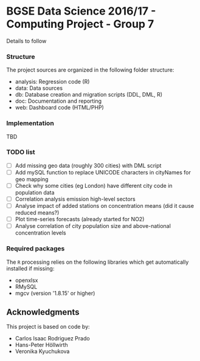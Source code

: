 # BGSE Data Science 2016/17 - Computing Project - Group 7

Details to follow

### Structure
The project sources are organized in the following folder structure:
- analysis: Regression code (R) 
- data: Data sources
- db: Database creation and migration scripts (DDL, DML, R)
- doc: Documentation and reporting
- web: Dashboard code (HTML/PHP)  

### Implementation
TBD

### TODO list
- [ ] Add missing geo data (roughly 300 cities) with DML script
- [ ] Add mySQL function to replace UNICODE characters in cityNames for geo mapping
- [ ] Check why some cities (eg London) have different city code in population data
- [ ] Correlation analysis emission high-level sectors
- [ ] Analyse impact of added stations on concentration means (did it cause reduced means?)
- [ ] Plot time-series forecasts (already started for NO2)
- [ ] Analyse correlation of city population size and above-national concentration levels

### Required packages

The `R` processing relies on the following libraries which get automatically installed if missing:
- openxlsx
- RMySQL
- mgcv (version '1.8.15' or higher)

## Acknowledgments

This project is based on code by: 
- Carlos Isaac Rodriguez Prado
- Hans-Peter Höllwirth
- Veronika Kyuchukova



